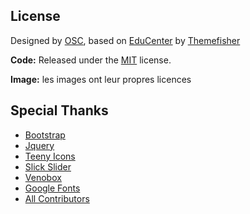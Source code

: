 <!-- licence -->
## License

Designed by [OSC](https://www.open-source.church), based on [EduCenter](https://github.com/themefisher/educenter-hugo) by [Themefisher](https://themefisher.com)

**Code:** Released under the [MIT](https://github.com/themefisher/educenter-hugo/blob/master/LICENSE) license.

**Image:** les images ont leur propres licences

<!-- resources -->
## Special Thanks
- [Bootstrap](https://getbootstrap.com)
- [Jquery](https://jquery.com)
- [Teeny Icons](https://teenyicons.com/)
- [Slick Slider](https://kenwheeler.github.io/slick/)
- [Venobox](https://veno.es/venobox/)
- [Google Fonts](https://fonts.google.com/)
- [All Contributors](https://github.com/themefisher/educenter-hugo/graphs/contributors)
